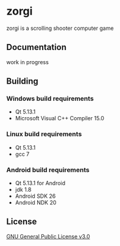 # zorgi

zorgi is a scrolling shooter computer game

## Documentation

work in progress

## Building

### Windows build requirements

* Qt 5.13.1
* Microsoft Visual C++ Compiler 15.0

### Linux build requirements

* Qt 5.13.1
* gcc 7

### Android build requirements

* Qt 5.13.1 for Android
* jdk 1.8
* Android SDK 26
* Android NDK 20

## License

[GNU General Public License v3.0](https://github.com/dolu-bl/zorgi/blob/master/LICENSE)
